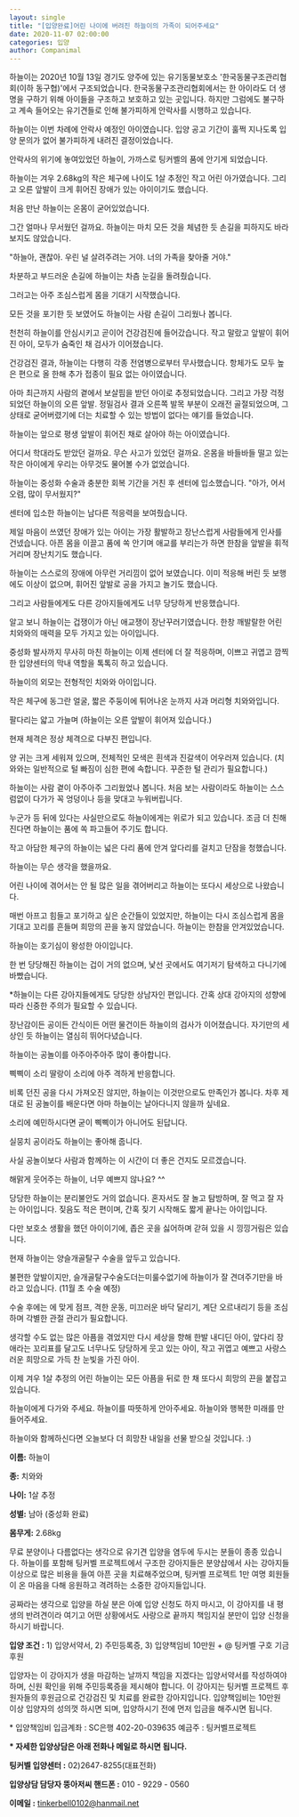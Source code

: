 ```yaml
---
layout: single
title: "[입양완료]어린 나이에 버려진 하늘이의 가족이 되어주세요"
date: 2020-11-07 02:00:00
categories: 입양
author: Companimal
---
```


하늘이는 2020년 10월 13일 경기도 양주에 있는 유기동물보호소 '한국동물구조관리협회(이하 동구협)'에서 구조되었습니다. 한국동물구조관리협회에서는 한 아이라도 더 생명을 구하기 위해 아이들을 구조하고 보호하고 있는 곳입니다. 하지만 그럼에도 불구하고 계속 들어오는 유기견들로 인해 불가피하게 안락사를 시행하고 있습니다.

하늘이는 이번 차례에 안락사 예정인 아이였습니다. 입양 공고 기간이 훌쩍 지나도록 입양 문의가 없어 불가피하게 내려진 결정이었습니다.

안락사의 위기에 놓여있었던 하늘이, 가까스로 팅커벨의 품에 안기게 되었습니다.

하늘이는 겨우 2.68kg의 작은 체구에 나이도 1살 추정인 작고 어린 아가였습니다. 그리고 오른 앞발이 크게 휘어진 장애가 있는 아이이기도 했습니다.

처음 만난 하늘이는 온몸이 굳어있었습니다.

그간 얼마나 무서웠던 걸까요. 하늘이는 마치 모든 것을 체념한 듯 손길을 피하지도 바라보지도 않았습니다.

​"하늘아, 괜찮아. 우린 널 살려주려는 거야. 너의 가족을 찾아줄 거야."

차분하고 부드러운 손길에 하늘이는 차츰 눈길을 돌려줬습니다.

그러고는 아주 조심스럽게 몸을 기대기 시작했습니다.

모든 것을 포기한 듯 보였어도 하늘이는 사람 손길이 그리웠나 봅니다.

천천히 하늘이를 안심시키고 곧이어 건강검진에 들어갔습니다. 작고 말랐고 앞발이 휘어진 아이, 모두가 숨죽인 채 검사가 이어졌습니다.

​건강검진 결과, 하늘이는 다행히 각종 전염병으로부터 무사했습니다. 항체가도 모두 높은 편으로 올 한해 추가 접종이 필요 없는 아이였습니다.

아마 최근까지 사람의 곁에서 보살핌을 받던 아이로 추정되었습니다. 그리고 가장 걱정되었던 하늘이의 오른 앞발. 정밀검사 결과 오른쪽 발목 부분이 오래전 골절되었으며, 그 상태로 굳어버렸기에 더는 치료할 수 있는 방법이 없다는 얘기를 들었습니다.

하늘이는 앞으로 평생 앞발이 휘어진 채로 살아야 하는 아이였습니다.

​어디서 학대라도 받았던 걸까요. 무슨 사고가 있었던 걸까요. 온몸을 바들바들 떨고 있는 작은 아이에게 우리는 아무것도 물어볼 수가 없었습니다.

하늘이는 중성화 수술과 충분한 회복 기간을 거친 후 센터에 입소했습니다. "아가, 어서 오렴, 많이 무서웠지?"

센터에 입소한 하늘이는 남다른 적응력을 보여줬습니다.

제일 마음이 쓰였던 장애가 있는 아이는 가장 활발하고 장난스럽게 사람들에게 인사를 건넸습니다. 아픈 몸을 이끌고 품에 쏙 안기며 애교를 부리는가 하면 한참을 앞발을 휘적거리며 장난치기도 했습니다.

하늘이는 스스로의 장애에 아무런 거리낌이 없어 보였습니다. 이미 적응해 버린 듯 보행에도 이상이 없으며, 휘어진 앞발로 공을 가지고 놀기도 했습니다.

​그리고 사람들에게도 다른 강아지들에게도 너무 당당하게 반응했습니다.

알고 보니 하늘이는 겁쟁이가 아닌 애교쟁이 장난꾸러기였습니다. 한창 깨발랄한 어린 치와와의 매력을 모두 가지고 있는 아이입니다.

​중성화 발사까지 무사히 마친 하늘이는 이제 센터에 더 잘 적응하며, 이쁘고 귀엽고 깜찍한 입양센터의 막내 역할을 톡톡히 하고 있습니다.

하늘이의 외모는 전형적인 치와와 아이입니다.

작은 체구에 동그란 얼굴, 짧은 주둥이에 튀어나온 눈까지 사과 머리형 치와와입니다.

팔다리는 얇고 가늘며 (하늘이는 오른 앞발이 휘어져 있습니다.)

현재 체격은 정상 체격으로 다부진 편입니다.

양 귀는 크게 세워져 있으며, 전체적인 모색은 흰색과 진갈색이 어우러져 있습니다. (치와와는 일반적으로 털 빠짐이 심한 편에 속합니다. 꾸준한 털 관리가 필요합니다.)

하늘이는 사람 곁이 아주아주 그리웠었나 봅니다. 처음 보는 사람이라도 하늘이는 스스럼없이 다가가 꼭 엉덩이나 등을 맞대고 누워버립니다.

누군가 등 뒤에 있다는 사실만으로도 하늘이에게는 위로가 되고 있습니다. 조금 더 친해진다면 하늘이는 품에 쏙 파고들어 주기도 합니다.

작고 아담한 체구의 하늘이는 넓은 다리 품에 안겨 앞다리를 걸치고 단잠을 청했습니다.

하늘이는 무슨 생각을 했을까요.

​어린 나이에 겪어서는 안 될 많은 일을 겪어버리고 하늘이는 또다시 세상으로 나왔습니다.

매번 아프고 힘들고 포기하고 싶은 순간들이 있었지만, 하늘이는 다시 조심스럽게 몸을 기대고 꼬리를 흔들며 희망의 끈을 놓지 않았습니다. 하늘이는 한참을 안겨있었습니다.

하늘이는 호기심이 왕성한 아이입니다.

한 번 당당해진 하늘이는 겁이 거의 없으며, 낯선 곳에서도 여기저기 탐색하고 다니기에 바빴습니다.

​\*하늘이는 다른 강아지들에게도 당당한 상남자인 편입니다. 간혹 상대 강아지의 성향에 따라 신중한 주의가 필요할 수 있습니다.

장난감이든 공이든 간식이든 어떤 물건이든 하늘이의 검사가 이어졌습니다. 자기만의 세상인 듯 하늘이는 열심히 뛰어다녔습니다.

하늘이는 공놀이를 아주아주아주 많이 좋아합니다.

삑삑이 소리 딸랑이 소리에 아주 격하게 반응합니다.

​비록 던진 공을 다시 가져오진 않지만, 하늘이는 이것만으로도 만족인가 봅니다. 차후 제대로 된 공놀이를 배운다면 아마 하늘이는 날아다니지 않을까 싶네요.

소리에 예민하시다면 굳이 삑삑이가 아니어도 된답니다.

실뭉치 공이라도 하늘이는 좋아해 줍니다.

사실 공놀이보다 사람과 함께하는 이 시간이 더 좋은 건지도 모르겠습니다.

해맑게 웃어주는 하늘이, 너무 예쁘지 않나요? ^^

당당한 하늘이는 분리불안도 거의 없습니다. 혼자서도 잘 놀고 탐방하며, 잘 먹고 잘 자는 아이입니다. 짖음도 적은 편이며, 간혹 짖기 시작해도 짧게 끝나는 아이입니다.

​다만 보호소 생활을 했던 아이이기에, 좁은 곳을 싫어하며 갇혀 있을 시 낑낑거림은 있습니다.

현재 하늘이는 양슬개골탈구 수술을 앞두고 있습니다.

불편한 앞발이지만, 슬개골탈구수술도더는미룰수없기에 하늘이가 잘 견뎌주기만을 바라고 있습니다. (11월 초 수술 예정)

수술 후에는 에 맞게 점프, 격한 운동, 미끄러운 바닥 달리기, 계단 오르내리기 등을 조심하며 각별한 관절 관리가 필요합니다.

생각할 수도 없는 많은 아픔을 겪었지만 다시 세상을 향해 한발 내디딘 아이, 앞다리 장애라는 꼬리표를 달고도 너무나도 당당하게 웃고 있는 아이, 작고 귀엽고 예쁘고 사랑스러운 희망으로 가득 찬 눈빛을 가진 아이.

이제 겨우 1살 추정의 어린 하늘이는 모든 아픔을 뒤로 한 채 또다시 희망의 끈을 붙잡고 있습니다.

하늘이에게 다가와 주세요. 하늘이를 따뜻하게 안아주세요. 하늘이와 행복한 미래를 만들어주세요.

하늘이와 함께하신다면 오늘보다 더 희망찬 내일을 선물 받으실 것입니다. :)

**이름:** 하늘이

**종:** 치와와

**나이:** 1살 추정

**성별:** 남아 (중성화 완료)

**몸무게:** 2.68kg

무료 분양이나 다름없다는 생각으로 유기견 입양을 염두에 두시는 분들이 종종 있습니다. 하늘이를 포함해 팅커벨 프로젝트에서 구조한 강아지들은 분양샵에서 사는 강아지들 이상으로 많은 비용을 들여 아픈 곳을 치료해주었으며, 팅커벨 프로젝트 1만 여명 회원들이 온 마음을 다해 응원하고 격려하는 소중한 강아지들입니다.

​공짜라는 생각으로 입양을 하실 분은 아예 입양 신청도 하지 마시고, 이 강아지를 내 평생의 반려견이라 여기고 어떤 상황에서도 사랑으로 끝까지 책임지실 분만이 입양 신청을 하시기 바랍니다.

**​입양 조건 :** 1) 입양서약서, 2) 주민등록증, 3) 입양책임비 10만원 + @ 팅커벨 구호 기금 후원

​입양자는 이 강아지가 생을 마감하는 날까지 책임을 지겠다는 입양서약서를 작성하여야 하며, 신원 확인을 위해 주민등록증을 제시해야 합니다. 이 강아지는 팅커벨 프로젝트 후원자들의 후원금으로 건강검진 및 치료를 완료한 강아지입니다. 입양책임비는 10만원 이상 입양자의 성의껏 하시면 되며, 입양하시기 전에 먼저 입금을 해주시면 됩니다.

​\* 입양책임비 입금계좌 : SC은행 402-20-039635 예금주 : 팅커벨프로젝트

**\* 자세한 입양상담은 아래 전화나 메일로 하시면 됩니다.**

**팅커벨 입양센터 :** 02)2647-8255(대표전화)

**입양상담 담당자 뚱아저씨 핸드폰 :** 010 - 9229 - 0560

**이메일 :** tinkerbell0102@hanmail.net
